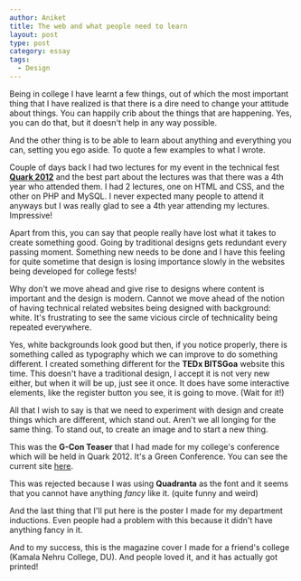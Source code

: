 ```yaml
---
author: Aniket
title: The web and what people need to learn
layout: post
type: post
category: essay
tags:
  - Design
---
```


Being in college I have learnt a few things, out of which the most important thing that I have realized is that there is a dire need to change your attitude about things. You can happily crib about the things that are happening. Yes, you can do that, but it doesn't help in any way possible.

And the other thing is to be able to learn about anything and everything you can, setting you ego aside. To quote a few examples to what I wrote.

Couple of days back I had two lectures for my event in the technical fest **[Quark 2012](http://bits-quark.org)** and the best part about the lectures was that there was a 4th year who attended them. I had 2 lectures, one on HTML and CSS, and the other on PHP and MySQL. I never expected many people to attend it anyways but I was really glad to see a 4th year attending my lectures. Impressive!

Apart from this, you can say that people really have lost what it takes to create something good. Going by traditional designs gets redundant every passing moment. Something new needs to be done and I have this feeling for quite sometime that design is losing importance slowly in the websites being developed for college fests!

Why don't we move ahead and give rise to designs where content is important and the design is modern. Cannot we move ahead of the notion of having technical related websites being designed with background: white. It's frustrating to see the same vicious circle of technicality being repeated everywhere.

Yes, white backgrounds look good but then, if you notice properly, there is something called as typography which we can improve to do something different. I created something different for the **TEDx BITSGoa** website this time. This doesn't have a traditional design, I accept it is not very new either, but when it will be up, just see it once. It does have some interactive elements, like the register button you see, it is going to move. (Wait for it!)

All that I wish to say is that we need to experiment with design and create things which are different, which stand out. Aren't we all longing for the same thing. To stand out, to create an image and to start a new thing.

This was the **G-Con Teaser** that I had made for my college's conference which will be held in Quark 2012. It's a Green Conference. You can see the current site [here](http://gcon.bits-quark.org/).

This was rejected because I was using **Quadranta** as the font and it seems that you cannot have anything *fancy* like it. (quite funny and weird)

And the last thing that I'll put here is the poster I made for my department inductions. Even people had a problem with this because it didn't have anything fancy in it.

And to my success, this is the magazine cover I made for a friend's college (Kamala Nehru College, DU). And people loved it, and it has actually got printed!